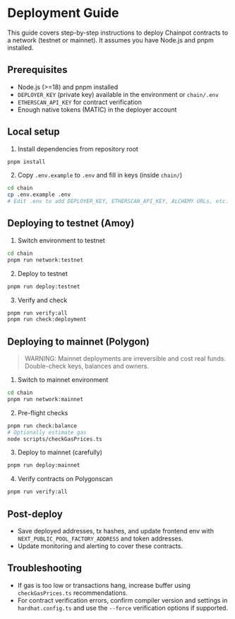 # Deployment Guide

This guide covers step-by-step instructions to deploy Chainpot contracts to a network (testnet or mainnet). It assumes you have Node.js and pnpm installed.

## Prerequisites

- Node.js (>=18) and pnpm installed
- `DEPLOYER_KEY` (private key) available in the environment or `chain/.env`
- `ETHERSCAN_API_KEY` for contract verification
- Enough native tokens (MATIC) in the deployer account

## Local setup

1) Install dependencies from repository root
```bash
pnpm install
```

2) Copy `.env.example` to `.env` and fill in keys (inside `chain/`)
```bash
cd chain
cp .env.example .env
# Edit .env to add DEPLOYER_KEY, ETHERSCAN_API_KEY, ALCHEMY URLs, etc.
```

## Deploying to testnet (Amoy)

1) Switch environment to testnet
```bash
cd chain
pnpm run network:testnet
```

2) Deploy to testnet
```bash
pnpm run deploy:testnet
```

3) Verify and check
```bash
pnpm run verify:all
pnpm run check:deployment
```

## Deploying to mainnet (Polygon)

> WARNING: Mainnet deployments are irreversible and cost real funds. Double-check keys, balances and owners.

1) Switch to mainnet environment
```bash
cd chain
pnpm run network:mainnet
```

2) Pre-flight checks
```bash
pnpm run check:balance
# Optionally estimate gas
node scripts/checkGasPrices.ts
```

3) Deploy to mainnet (carefully)
```bash
pnpm run deploy:mainnet
```

4) Verify contracts on Polygonscan
```bash
pnpm run verify:all
```

## Post-deploy

- Save deployed addresses, tx hashes, and update frontend env with `NEXT_PUBLIC_POOL_FACTORY_ADDRESS` and token addresses.
- Update monitoring and alerting to cover these contracts.

## Troubleshooting

- If gas is too low or transactions hang, increase buffer using `checkGasPrices.ts` recommendations.
- For contract verification errors, confirm compiler version and settings in `hardhat.config.ts` and use the `--force` verification options if supported.
